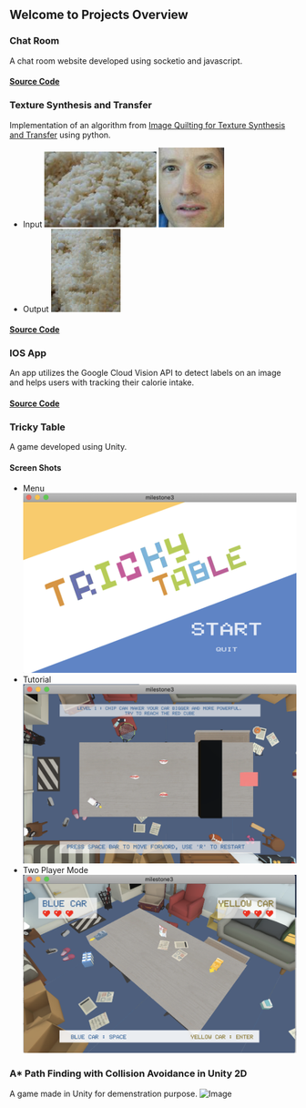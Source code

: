 ## Welcome to Projects Overview

### Chat Room
A chat room website developed using socketio and javascript. 
#### [Source Code](https://github.com/chuanky/chatRoom.git)

### Texture Synthesis and Transfer
Implementation of an algorithm from [Image Quilting for Texture Synthesis and Transfer](https://people.eecs.berkeley.edu/~efros/research/quilting/quilting.pdf) using python.
- Input
![Image](/imgs/rice.png)
![Image](/imgs/man_face.png)
- Output
![Image](/imgs/output_man_rice.png)
#### [Source Code](https://github.com/chuanky/TextureSynthesis.git)

### IOS App
An app utilizes the Google Cloud Vision API to detect labels on an image and helps users with tracking their calorie intake.
#### [Source Code](https://github.com/chuanky/calorieTracker.git)

### Tricky Table
A game developed using Unity.
#### Screen Shots
- Menu
![Image](/imgs/Menu.png)
- Tutorial
![Image](/imgs/Tutorial.png)
- Two Player Mode
![Image](/imgs/TwoPlayer.png)

### A* Path Finding with Collision Avoidance in Unity 2D
A game made in Unity for demenstration purpose.
![Image](/imgs/collsionAvoidance.gif)
